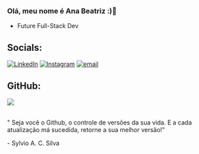 ### Olá, meu nome é Ana Beatriz :)👋
* Future Full-Stack Dev

## Socials:
[![LinkedIn](https://img.shields.io/badge/LinkedIn-%230077B5.svg?logo=linkedin&logoColor=white)](https://linkedin.com/in/anabeatrizqm)
[![Instagram](https://img.shields.io/badge/Instagram-%23E4405F.svg?logo=Instagram&logoColor=white)](https://www.instagram.com/q.aninha?igsh=cXN2bjB5bTR5OTgx) 
[![email](https://img.shields.io/badge/Email-D14836?logo=gmail&logoColor=white)](email.anabiaq22@gmail.com.br)

## GitHub:

![](https://github-readme-stats.vercel.app/api/top-langs/?username=anabiaq22-lgtm&theme=tokyonight&hide_border=false&include_all_commits=false&count_private=false&layout=compact)
</br>
</br>

" Seja você o Github, o controle de versões da sua vida. E a cada atualização má sucedida, retorne a sua melhor versão!" 
 <p>- Sylvio A. C. Silva</p> 
